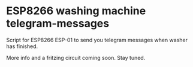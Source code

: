 # ESP8266 washing machine telegram-messages
Script for ESP8266 ESP-01 to send you telegram messages when washer has finished.

More info and a fritzing circuit coming soon. Stay tuned.

